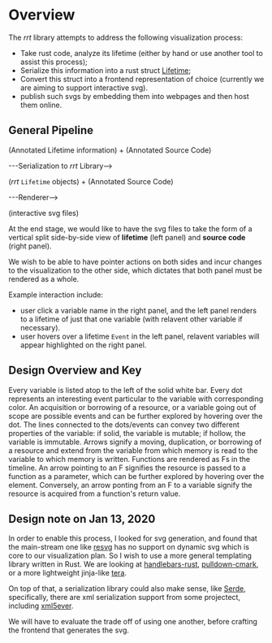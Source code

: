 # Overview
The *rrt* library attempts to address the following visualization process:

- Take rust code, analyze its lifetime (either by hand or use another tool to assist this process);
- Serialize this information into a rust struct [Lifetime](src/lib.rs);
- Convert this struct into a frontend representation of choice (currently we are aiming to support interactive svg).
- publish such svgs by embedding them into webpages and then host them online.

## General Pipeline
(Annotated Lifetime information) + (Annotated Source Code)

---Serialization to *rrt* Library-->

(*rrt* `Lifetime` objects) + (Annotated Source Code)

---Renderer-->

(interactive svg files)

At the end stage, we would like to have the svg files to take the form of a vertical split side-by-side view of **lifetime** (left panel) and **source code** (right panel).

We wish to be able to have pointer actions on both sides and incur changes to the visualization to the other side, which dictates that both panel must be rendered as a whole. 

Example interaction include:

- user click a variable name in the right panel, and the left panel renders to a lifetime of just that one variable (with relavent other variable if necessary). 
- user hovers over a lifetime `Event` in the left panel, relavent variables will appear highlighted on the right panel.

## Design Overview and Key
Every variable is listed atop to the left of the solid white bar. 
Every dot represents an interesting event particular to the variable with corresponding color. An acquisition or borrowing of a resource, or a
variable going out of scope are possible events and can be further explored by hovering over the dot.
The lines connected to the dots/events can convey two different properties of the variable: if solid, the variable is mutable; if hollow, the variable
is immutable.
Arrows signify a moving, duplication, or borrowing of a resource and extend from the variable from which memory is read to the variable to which memory
is written.
Functions are rendered as Fs in the timeline. An arrow pointing to an F signifies the resource is passed to a function as a parameter, which can be further explored by hovering over the element. Conversely, an arrow ponting from an F to a variable signify the resource is acquired from a function's return value.

## Design note on Jan 13, 2020
In order to enable this process, I looked for svg generation, and found that the main-stream one like [resvg](https://github.com/RazrFalcon/resvg) has no support on dynamic svg which is core to our visualization plan. So I wish to use a more general templating library written in Rust. We are looking at [handlebars-rust](https://github.com/sunng87/handlebars-rust), [pulldown-cmark](https://github.com/raphlinus/pulldown-cmark), or a more lightweight jinja-like [tera](https://github.com/Keats/tera).

On top of that, a serialization library could also make sense, like [Serde](https://github.com/serde-rs/serde), specifically, there are xml serialization support from some projectect, including [xml5ever](https://github.com/servo/html5ever/tree/master/xml5ever). 

We will have to evaluate the trade off of using one another, before crafting the frontend that generates the svg.
